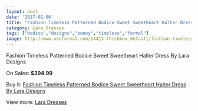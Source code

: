 ```yaml
---
layout: post
date: '2017-01-06'
title: "Fashion Timeless Patterned Bodice Sweet Sweetheart Halter Dress By Lara Designs"
category: Lara Dresses
tags: ["bodice","designs","bonny","timeless","formal"]
image: http://www.neoformal.com/14413-thickbox_default/fashion-timeless-patterned-bodice-sweet-sweetheart-halter-dress-by-lara-designs.jpg
---
```

Fashion Timeless Patterned Bodice Sweet Sweetheart Halter Dress By Lara Designs

On Sales: **$394.99**
<a href="https://www.neoformal.com/en/lara-dresses/4918-fashion-timeless-patterned-bodice-sweet-sweetheart-halter-dress-by-lara-designs.html"><amp-img layout="responsive" width="600" height="600" src="//www.neoformal.com/14413-thickbox_default/fashion-timeless-patterned-bodice-sweet-sweetheart-halter-dress-by-lara-designs.jpg" alt="Fashion Timeless Patterned Bodice Sweet Sweetheart Halter Dress By Lara Designs 0" /></a>
<a href="https://www.neoformal.com/en/lara-dresses/4918-fashion-timeless-patterned-bodice-sweet-sweetheart-halter-dress-by-lara-designs.html"><amp-img layout="responsive" width="600" height="600" src="//www.neoformal.com/14415-thickbox_default/fashion-timeless-patterned-bodice-sweet-sweetheart-halter-dress-by-lara-designs.jpg" alt="Fashion Timeless Patterned Bodice Sweet Sweetheart Halter Dress By Lara Designs 1" /></a>
<a href="https://www.neoformal.com/en/lara-dresses/4918-fashion-timeless-patterned-bodice-sweet-sweetheart-halter-dress-by-lara-designs.html"><amp-img layout="responsive" width="600" height="600" src="//www.neoformal.com/14414-thickbox_default/fashion-timeless-patterned-bodice-sweet-sweetheart-halter-dress-by-lara-designs.jpg" alt="Fashion Timeless Patterned Bodice Sweet Sweetheart Halter Dress By Lara Designs 2" /></a>

Buy it: [Fashion Timeless Patterned Bodice Sweet Sweetheart Halter Dress By Lara Designs](https://www.neoformal.com/en/lara-dresses/4918-fashion-timeless-patterned-bodice-sweet-sweetheart-halter-dress-by-lara-designs.html "Fashion Timeless Patterned Bodice Sweet Sweetheart Halter Dress By Lara Designs")

View more: [Lara Dresses](https://www.neoformal.com/en/57-lara-dresses "Lara Dresses")